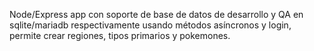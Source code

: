 Node/Express app con soporte de base de datos de desarrollo y QA en sqlite/mariadb respectivamente usando métodos asíncronos y login, permite crear regiones, tipos primarios y pokemones.
